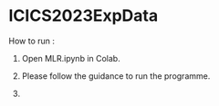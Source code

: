 # ICICS2023ExpData

How to run :

1. Open MLR.ipynb in Colab.

2. Please follow the guidance to run the programme.

3.
